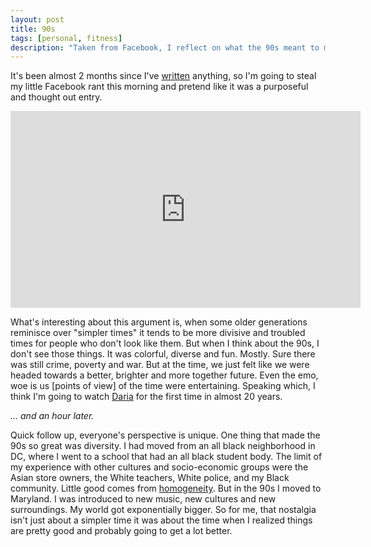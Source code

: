 ```yaml
---
layout: post
title: 90s
tags: [personal, fitness]
description: "Taken from Facebook, I reflect on what the 90s meant to me."
---
```


It's been almost 2 months since I've [written](/2016/01/01/write-something/) anything, so I'm going to steal my little Facebook rant this morning and pretend like it was a purposeful and thought out entry.

<iframe src="https://www.facebook.com/plugins/video.php?href=https%3A%2F%2Fwww.facebook.com%2Fvixdotcom%2Fvideos%2Fvb.167288330277317%2F277512989254850%2F%3Ftype%3D3&show_text=0&width=560" width="560" height="315" style="border:none;overflow:hidden" scrolling="no" frameborder="0" allowTransparency="true" allowFullScreen="true"></iframe>

What's interesting about this argument is, when some older generations reminisce over "simpler times" it tends to be more divisive and troubled times for people who don't look like them. But when I think about the 90s, I don't see those things. It was colorful, diverse and fun. Mostly. Sure there was still crime, poverty and war. But at the time, we just felt like we were headed towards a better, brighter and more together future. Even the emo, woe is us [points of view] of the time were entertaining. Speaking which, I think I'm going to watch [Daria](http://www.hulu.com/daria) for the first time in almost 20 years.

*... and an hour later.*

Quick follow up, everyone's perspective is unique. One thing that made the 90s so great was diversity. I had moved from an all black neighborhood in DC, where I went to a school that had an all black student body. The limit of my experience with other cultures and socio-economic groups were the Asian store owners, the White teachers, White police, and my Black community. Little good comes from [homogeneity](/2016/02/06/code-the-block/#to-pimp-a-butterfly). But in the 90s I moved to Maryland. I was introduced to new music, new cultures and new surroundings. My world got exponentially bigger. So for me, that nostalgia isn't just about a simpler time it was about the time when I realized things are pretty good and probably going to get a lot better.
